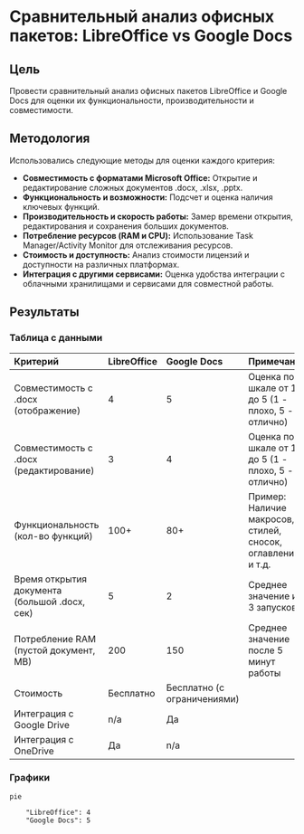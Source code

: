 # Сравнительный анализ офисных пакетов: LibreOffice vs Google Docs

## Цель

Провести сравнительный анализ офисных пакетов LibreOffice и Google Docs для оценки их функциональности, производительности и совместимости.

## Методология

Использовались следующие методы для оценки каждого критерия:

*   **Совместимость с форматами Microsoft Office:** Открытие и редактирование сложных документов .docx, .xlsx, .pptx.
*   **Функциональность и возможности:** Подсчет и оценка наличия ключевых функций.
*   **Производительность и скорость работы:** Замер времени открытия, редактирования и сохранения больших документов.
*   **Потребление ресурсов (RAM и CPU):** Использование Task Manager/Activity Monitor для отслеживания ресурсов.
*   **Стоимость и доступность:** Анализ стоимости лицензий и доступности на различных платформах.
*   **Интеграция с другими сервисами:** Оценка удобства интеграции с облачными хранилищами и сервисами для совместной работы.

## Результаты

### Таблица с данными

| Критерий                                        | LibreOffice | Google Docs                 | Примечания                                                                |
| :---------------------------------------------  | :---------- | :---------------------------| :------------------------------------------------------------------------ |
| Совместимость с .docx (отображение)             | 4           | 5                           | Оценка по шкале от 1 до 5 (1 - плохо, 5 - отлично)                        |
| Совместимость с .docx (редактирование)          | 3           | 4                           | Оценка по шкале от 1 до 5 (1 - плохо, 5 - отлично)                        |
| Функциональность (кол-во функций)               | 100+        | 80+                         | Пример: Наличие макросов, стилей, сносок, оглавлений и т.д.               |
| Время открытия документа (большой .docx, сек)   | 5           | 2                           | Среднее значение из 3 запусков                                            |
| Потребление RAM (пустой документ, MB)           | 200         | 150                         | Среднее значение после 5 минут работы                                     |
| Стоимость                                       | Бесплатно   | Бесплатно (с ограничениями) |                                                                           |
| Интеграция с Google Drive                       | n/a         | Да                          |                                                                           |
| Интеграция с OneDrive                           | Да          | n/a                         |                                                                           |

### Графики

```mermaid
pie
    
    "LibreOffice": 4
    "Google Docs": 5
